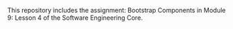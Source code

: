 This repository includes the assignment: Bootstrap Components in Module 9: Lesson 4 of the Software Engineering Core.